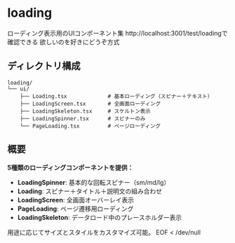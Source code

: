 # loading

ローディング表示用のUIコンポーネント集
http://localhost:3001/test/loadingで確認できる
欲しいのを好きにどうぞ方式

## ディレクトリ構成

```
loading/
└── ui/
    ├── Loading.tsx             # 基本ローディング（スピナー＋テキスト）
    ├── LoadingScreen.tsx       # 全画面ローディング
    ├── LoadingSkeleton.tsx     # スケルトン表示
    ├── LoadingSpinner.tsx      # スピナーのみ
    └── PageLoading.tsx         # ページローディング
```

## 概要

**5種類のローディングコンポーネントを提供：**
- **LoadingSpinner**: 基本的な回転スピナー（sm/md/lg）
- **Loading**: スピナー＋タイトル＋説明文の組み合わせ
- **LoadingScreen**: 全画面オーバーレイ表示
- **PageLoading**: ページ遷移用ローディング
- **LoadingSkeleton**: データロード中のプレースホルダー表示

用途に応じてサイズとスタイルをカスタマイズ可能。
EOF < /dev/null